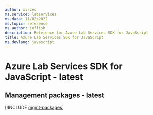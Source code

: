 ```yaml
---
author: xirzec
ms.service: labservices
ms.data: 11/02/2022
ms.topic: reference
ms.author: jeffish
description: Reference for Azure Lab Services SDK for JavaScript
title: Azure Lab Services SDK for JavaScript
ms.devlang: javascript
---
```

# Azure Lab Services SDK for JavaScript - latest

## Management packages - latest
[!INCLUDE [mgmt-packages](lab-services-mgmt-index.md)]